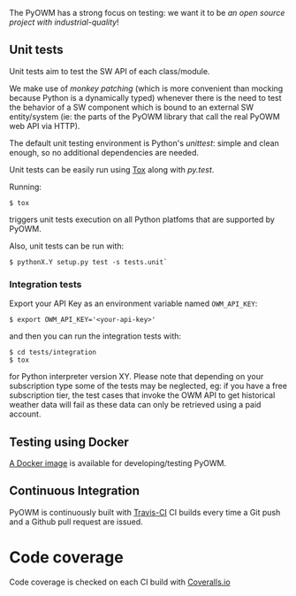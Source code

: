 
The PyOWM has a strong focus on testing: we want it to be _an open source project with industrial-quality_!

## Unit tests
Unit tests aim to test the SW API of each class/module.

We make use of _monkey patching_ (which is more convenient than mocking because
Python is a dynamically typed) whenever there is the need to test the behavior
of a SW component which is bound to an external SW entity/system (ie: the parts
of the PyOWM library that call the real PyOWM web API via HTTP).

The default unit testing environment is Python's _unittest_: simple and clean enough, so no additional dependencies are needed.

Unit tests can be easily run using [Tox](http://tox.readthedocs.org) along with _py.test_. 

Running:

    $ tox

triggers unit tests execution on all Python platfoms that are supported by PyOWM.

Also, unit tests can be run with:

```shell
$ pythonX.Y setup.py test -s tests.unit`
```


### Integration tests
Export your API Key as an environment variable named `OWM_API_KEY`:

    $ export OWM_API_KEY='<your-api-key>'

and then you can run the integration tests with:

    $ cd tests/integration
    $ tox

for Python interpreter version XY.
Please note that depending on your subscription type some of the tests may be neglected, eg: if you have a free subscription tier, the test cases that invoke the OWM API to get historical weather data will fail as these data can only be retrieved using a paid account.

## Testing using Docker
[A Docker image](https://github.com/csparpa/pyowm/wiki/Docker) is available for developing/testing PyOWM.

## Continuous Integration
PyOWM is continuously built with [Travis-CI](https://travis-ci.org/csparpa/pyowm)
CI builds every time a Git push and a Github pull request are issued.

# Code coverage
Code coverage is checked on each CI build with [Coveralls.io](https://coveralls.io/r/csparpa/pyowm)
